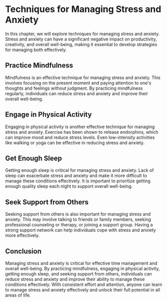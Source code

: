Techniques for Managing Stress and Anxiety
===================================================================================================

In this chapter, we will explore techniques for managing stress and anxiety. Stress and anxiety can have a significant negative impact on productivity, creativity, and overall well-being, making it essential to develop strategies for managing both effectively.

Practice Mindfulness
--------------------

Mindfulness is an effective technique for managing stress and anxiety. This involves focusing on the present moment and paying attention to one's thoughts and feelings without judgment. By practicing mindfulness regularly, individuals can reduce stress and anxiety and improve their overall well-being.

Engage in Physical Activity
---------------------------

Engaging in physical activity is another effective technique for managing stress and anxiety. Exercise has been shown to release endorphins, which can improve mood and reduce stress levels. Even low-intensity activities like walking or yoga can be effective in reducing stress and anxiety.

Get Enough Sleep
----------------

Getting enough sleep is critical for managing stress and anxiety. Lack of sleep can exacerbate stress and anxiety and make it more difficult to manage these conditions effectively. It is important to prioritize getting enough quality sleep each night to support overall well-being.

Seek Support from Others
------------------------

Seeking support from others is also important for managing stress and anxiety. This may involve talking to friends or family members, seeking professional counseling or therapy, or joining a support group. Having a strong support network can help individuals cope with stress and anxiety more effectively.

Conclusion
----------

Managing stress and anxiety is critical for effective time management and overall well-being. By practicing mindfulness, engaging in physical activity, getting enough sleep, and seeking support from others, individuals can reduce stress and anxiety and improve their ability to manage these conditions effectively. With consistent effort and attention, anyone can learn to manage stress and anxiety effectively and unlock their full potential in all areas of life.
